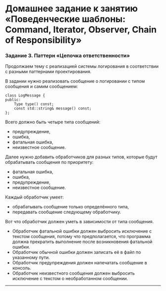 # Домашнее задание к занятию «Поведенческие шаблоны: Command, Iterator, Observer, Chain of Responsibility»

### Задание 3. Паттерн «Цепочка ответственности»

Продолжаем тему с реализацией системы логирования в соответствии с разными паттернами проектирования.

В задании нужно реализовать сообщение о логировании с типом сообщения и самим сообщением:
```
class LogMessage {
public:
    Type type() const;
    const std::string& message() const;
};
```

Всего должно быть четыре типа сообщений:

- предупреждение,
- ошибка,
- фатальная ошибка,
- неизвестное сообщение.

Далее нужно добавить обработчиков для разных типов, которые будут обрабатывать сообщения
по приоритету:

- фатальная ошибка,
- ошибка,
- предупреждение,
- неизвестное сообщение.

Каждый обработчик умеет:

- обрабатывать сообщение только определённого типа,
- передавать сообщение следующему обработчику.

Вот что обработчик должен уметь в зависимости от типа сообщения.

- Обработчик фатальной ошибки должен выбросить исключение с текстом сообщения, потому что предполагается, что программа должна прекратить выполнение после возникновения фатальной ошибки.
- Обработчик обычной ошибки должен записать её в файл по указанному пути.
- Обработчик предупреждения должен напечатать сообщение в консоль.
- Обработчик неизвестного сообщения должен выбросить исключение с текстом о необработанном
сообщении.

------

